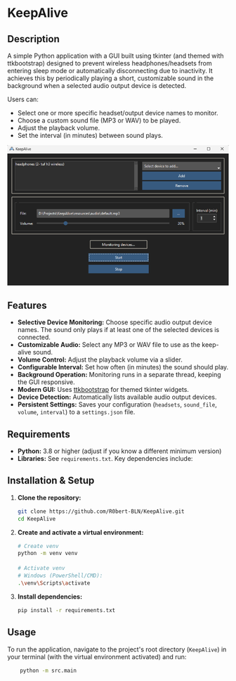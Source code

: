 # KeepAlive 

## Description
A simple Python application with a GUI built using tkinter (and themed with ttkbootstrap) designed to prevent wireless headphones/headsets from entering sleep mode or automatically disconnecting due to inactivity. It achieves this by periodically playing a short, customizable sound in the background when a selected audio output device is detected.

Users can:
*   Select one or more specific headset/output device names to monitor.
*   Choose a custom sound file (MP3 or WAV) to be played.
*   Adjust the playback volume.
*   Set the interval (in minutes) between sound plays.

<!-- TODO: Replace this comment and the line below with a real screenshot of your application -->
![KeepAlive App Screenshot](./assets/keepalive.png)

## Features
*   **Selective Device Monitoring:** Choose specific audio output device names. The sound only plays if at least one of the selected devices is connected.
*   **Customizable Audio:** Select any MP3 or WAV file to use as the keep-alive sound.
*   **Volume Control:** Adjust the playback volume via a slider.
*   **Configurable Interval:** Set how often (in minutes) the sound should play.
*   **Background Operation:** Monitoring runs in a separate thread, keeping the GUI responsive.
*   **Modern GUI:** Uses [ttkbootstrap](https://ttkbootstrap.readthedocs.io/en/latest/) for themed tkinter widgets.
*   **Device Detection:** Automatically lists available audio output devices.
*   **Persistent Settings:** Saves your configuration (`headsets`, `sound_file`, `volume`, `interval`) to a `settings.json` file.

## Requirements
*   **Python:** 3.8 or higher (adjust if you know a different minimum version)
*   **Libraries:** See `requirements.txt`. Key dependencies include:

## Installation & Setup

1.  **Clone the repository:**
    ```bash
    git clone https://github.com/R0bert-BLN/KeepAlive.git
    cd KeepAlive
    ```

2.  **Create and activate a virtual environment:**
    ```bash
    # Create venv
    python -m venv venv

    # Activate venv
    # Windows (PowerShell/CMD):
    .\venv\Scripts\activate
    ```

3.  **Install dependencies:**
    ```bash
    pip install -r requirements.txt
    ```

## Usage

To run the application, navigate to the project's root directory (`KeepAlive`) in your terminal (with the virtual environment activated) and run:

```bash
    python -m src.main
```